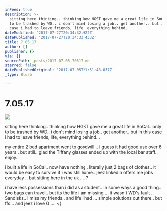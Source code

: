 ```yaml
---
inFeed: true
description: >-
  sitting here thinking.. thinking how HGST gave me a great life in SoCal.. only
  to be trashed by WD.. i don’t mind losing a job.. get another.. but in this
  case i had to leave friends, life, everything behind…
dateModified: '2017-07-27T20:34:32.922Z'
datePublished: '2017-07-27T20:34:33.433Z'
title: 7.05.17
author: []
publisher: {}
via: {}
sourcePath: _posts/2017-07-05-70517.md
starred: false
datePublishedOriginal: '2017-07-05T21:51:48.037Z'
_type: Blurb

---
```

# 7.05.17
![](https://the-grid-user-content.s3-us-west-2.amazonaws.com/38ac9133-ab2e-4f97-800b-42e370c34e91.jpg)

sitting here thinking.. thinking how HGST gave me a great life in SoCal.. only to be trashed by WD.. i don't mind losing a job.. get another.. but in this case i had to leave friends, life, everything behind...

my entire 2 bed apartment went to goodwill .. i guess it had good use over 6 years.. but still.. glad the Tiffany glasses ended up with the local bar staff.. enjoy..

i built a life in SoCal.. now have nothing.. literally just 2 bags of clothes.. it would be easy to survive if i was still home.. jeez linkedin offers me jobs everyday .. but sitting here in the uk .... ?

i have less possessions than i did as a student.. in some ways a good thing.. two bags can travel.. but its the life i am missing ... it wasn't WD's fault .. Sandisks.. i miss my friends.. and life I had ... simple solutions out there.. but ffs... and jeez i love G .... <}